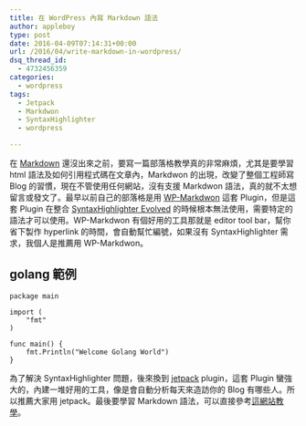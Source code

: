```yaml
---
title: 在 WordPress 內寫 Markdown 語法
author: appleboy
type: post
date: 2016-04-09T07:14:31+00:00
url: /2016/04/write-markdown-in-wordpress/
dsq_thread_id:
  - 4732456359
categories:
  - wordpress
tags:
  - Jetpack
  - Markdwon
  - SyntaxHighlighter
  - wordpress

---
```

在 [Markdown][1] 還沒出來之前，要寫一篇部落格教學真的非常麻煩，尤其是要學習 html 語法及如何引用程式碼在文章內，Markdwon 的出現，改變了整個工程師寫 Blog 的習慣，現在不管使用任何網站，沒有支援 Markdwon 語法，真的就不太想留言或發文了。最早以前自己的部落格是用 [WP-Markdwon][2] 這套 Plugin，但是這套 Plugin 在整合 [SyntaxHighlighter Evolved][3] 的時候根本無法使用，需要特定的語法才可以使用。WP-Markdwon 有個好用的工具那就是 editor tool bar，幫你省下製作 hyperlink 的時間，會自動幫忙編號，如果沒有 SyntaxHighlighter 需求，我個人是推薦用 WP-Markdwon。

<!--more-->

## golang 範例

<pre><code class="language-go">package main

import (
    "fmt"
)

func main() {
    fmt.Println("Welcome Golang World")
}</code></pre>

為了解決 SyntaxHighlighter 問題，後來換到 [jetpack][4] plugin，這套 Plugin 蠻強大的，內建一堆好用的工具，像是會自動分析每天來造訪你的 Blog 有哪些人。所以推薦大家用 jetpack。最後要學習 Markdown 語法，可以直接參考[這網站教學][5]。

 [1]: https://zh.wikipedia.org/wiki/Markdown
 [2]: https://wordpress.org/plugins/wp-markdown/
 [3]: https://wordpress.org/plugins/syntaxhighlighter/
 [4]: https://wordpress.org/plugins/jetpack/
 [5]: http://markdown.tw/